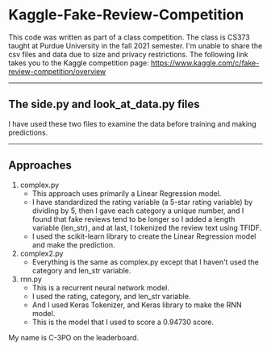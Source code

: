 # Kaggle-Fake-Review-Competition
This code was written as part of a class competition. The class is CS373 taught at Purdue University in the fall 2021 semester.
I'm unable to share the csv files and data due to size and privacy restrictions.
The following link takes you to the Kaggle competition page: https://www.kaggle.com/c/fake-review-competition/overview

***

## The side.py and look_at_data.py files

I have used these two files to examine the data before training and making predictions.

***

## Approaches 
1. complex.py 
    * This approach uses primarily a Linear Regression model.  
    * I have standardized the rating variable (a 5-star rating variable) by dividing by 5, then I gave each category a unique number, and I found that fake reviews tend to be longer so I added a length variable (len_str), and at last, I tokenized the review text using TFIDF.
    * I used the scikit-learn library to create the Linear Regression model and make the prediction. 
2. complex2.py
    * Everything is the same as complex.py except that I haven't used the category and len_str variable.
3. rnn.py
    * This is a recurrent neural network model.
    * I used the rating, category, and len_str variable.
    * And I used Keras Tokenizer, and Keras library to make the RNN model.
    * This is the model that I used to score a 0.94730 score.

My name is C-3PO on the leaderboard.   
